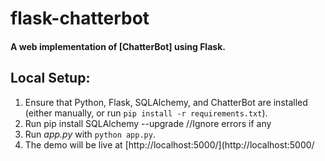 # flask-chatterbot

#### A web implementation of [ChatterBot] using Flask.

## Local Setup:
 1. Ensure that Python, Flask, SQLAlchemy, and ChatterBot are installed (either manually, or run `pip install -r requirements.txt`).
 2. Run pip install SQLAlchemy --upgrade       //Ignore errors if any
 4. Run *app.py* with `python app.py`.
 5. The demo will be live at [http://localhost:5000/](http://localhost:5000/

